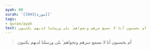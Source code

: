 ```yaml
---
ayah: 80
surah: '[[043|سورة]]'
tags:
- quran/ayah
text: أم يحسبون أنا لا نسمع سرهم ونجواهم ۚ بلى ورسلنا لديهم يكتبون
---
```

> أم يحسبون أنا لا نسمع سرهم ونجواهم ۚ بلى ورسلنا لديهم يكتبون
